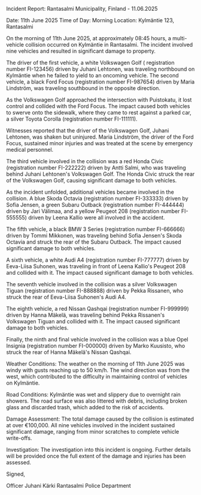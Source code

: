Incident Report: Rantasalmi Municipality, Finland - 11.06.2025

Date: 11th June 2025
Time of Day: Morning
Location: Kylmäntie 123, Rantasalmi

On the morning of 11th June 2025, at approximately 08:45 hours, a multi-vehicle collision occurred on Kylmäntie in Rantasalmi. The incident involved nine vehicles and resulted in significant damage to property.

The driver of the first vehicle, a white Volkswagen Golf ( registration number FI-123456) driven by Juhani Lehtonen, was traveling northbound on Kylmäntie when he failed to yield to an oncoming vehicle. The second vehicle, a black Ford Focus (registration number FI-987654) driven by Maria Lindström, was traveling southbound in the opposite direction.

As the Volkswagen Golf approached the intersection with Puistokatu, it lost control and collided with the Ford Focus. The impact caused both vehicles to swerve onto the sidewalk, where they came to rest against a parked car, a silver Toyota Corolla (registration number FI-111111).

Witnesses reported that the driver of the Volkswagen Golf, Juhani Lehtonen, was shaken but uninjured. Maria Lindström, the driver of the Ford Focus, sustained minor injuries and was treated at the scene by emergency medical personnel.

The third vehicle involved in the collision was a red Honda Civic (registration number FI-222222) driven by Antti Salmi, who was traveling behind Juhani Lehtonen's Volkswagen Golf. The Honda Civic struck the rear of the Volkswagen Golf, causing significant damage to both vehicles.

As the incident unfolded, additional vehicles became involved in the collision. A blue Skoda Octavia (registration number FI-333333) driven by Sofia Jensen, a green Subaru Outback (registration number FI-444444) driven by Jari Välimaa, and a yellow Peugeot 208 (registration number FI-555555) driven by Leena Kallio were all involved in the accident.

The fifth vehicle, a black BMW 3 Series (registration number FI-666666) driven by Tommi Mikkonen, was traveling behind Sofia Jensen's Skoda Octavia and struck the rear of the Subaru Outback. The impact caused significant damage to both vehicles.

A sixth vehicle, a white Audi A4 (registration number FI-777777) driven by Eeva-Liisa Suhonen, was traveling in front of Leena Kallio's Peugeot 208 and collided with it. The impact caused significant damage to both vehicles.

The seventh vehicle involved in the collision was a silver Volkswagen Tiguan (registration number FI-888888) driven by Pekka Rissanen, who struck the rear of Eeva-Liisa Suhonen's Audi A4.

The eighth vehicle, a red Nissan Qashqai (registration number FI-999999) driven by Hanna Mäkelä, was traveling behind Pekka Rissanen's Volkswagen Tiguan and collided with it. The impact caused significant damage to both vehicles.

Finally, the ninth and final vehicle involved in the collision was a blue Opel Insignia (registration number FI-000000) driven by Marko Kuusisto, who struck the rear of Hanna Mäkelä's Nissan Qashqai.

Weather Conditions:
The weather on the morning of 11th June 2025 was windy with gusts reaching up to 50 km/h. The wind direction was from the west, which contributed to the difficulty in maintaining control of vehicles on Kylmäntie.

Road Conditions:
Kylmäntie was wet and slippery due to overnight rain showers. The road surface was also littered with debris, including broken glass and discarded trash, which added to the risk of accidents.

Damage Assessment:
The total damage caused by the collision is estimated at over €100,000. All nine vehicles involved in the incident sustained significant damage, ranging from minor scratches to complete vehicle write-offs.

Investigation:
The investigation into this incident is ongoing. Further details will be provided once the full extent of the damage and injuries has been assessed.

Signed,

Officer Juhani Kärki
Rantasalmi Police Department